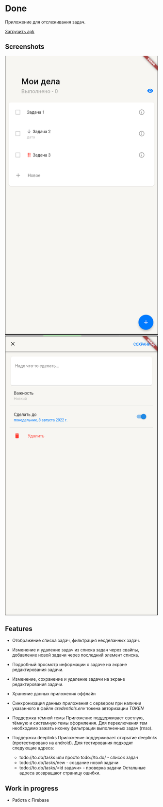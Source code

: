 # Done
Приложение для отслеживания задач.

[Загрузить apk](https://github.com/Zloooy/todo_app/releases/download/0.0.1-alpha/app-release.apk)

## Screenshots

![task_list](./screenshots/task_list.png)
![task_edit](./screenshots/task_edit.png)

## Features

* Отображение списка задач, фильтрация несделанных задач.
* Изменение и удаление задач из списка задач через свайпы, добавление новой задачи через последний элемент списка.
* Подробный просмотр информации о задаче на экране редактирования задачи.
* Изменение, сохранение и удаление задачи на экране редактирования задачи.
* Хранение данных приложения оффлайн
* Синхронизация данных приложения с сервером при наличии указанного в файле *credentials.env* токена авторизации *TOKEN*

* Поддержка тёмной темы
    Приложение поддерживает светлую, тёмную и системную темы оформления. Для переключения тем необходимо зажать иконку фильтрации выполненных задач (глаз).
* Поддержка deeplinks
    Приложение поддерживает открытие deeplinks (протестировано на android). Для тестирования подходят следующие адреса:
  * todo://to.do/tasks или просто todo://to.do/ - список задач
  * todo://to.do/tasks/new - создание новой задачи
  * todo://to.do/tasks/\<id задачи\> - проверка задачи
  Остальные адреса возвращают страницу ошибки.

## Work in progress
* Работа с Firebase